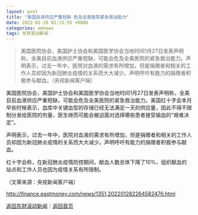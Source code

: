 ```yaml
---
layout: post
title: "美国血液供应严重短缺 危及全美医院紧急救治能力"
date: 2022-01-28 02:15:55 +0800
categories: emnews
tags: 东财滚动新闻
---
```

> 美国医院协会，美国护士协会和美国医学协会当地时间1月27日发表声明称，全美目前血液供应严重短缺，可能会危及全美医院的紧急救治能力。声明表示，过去一年中，医院对血液的需求有所增加，但是捐赠者和相关的工作人员却因为新冠肺炎疫情的关系而大大减少。声明呼吁有能力的捐赠者积极参与献血。（央视新闻客户端）

<p>美国医院协会，美国护士协会和美国医学协会当地时间1月27日发表声明称，全美目前血液供应严重短缺，可能会危及全美医院的紧急救治能力。美国红十字会本月早些时候表示，血库中关键血型的存储已经无法满足一天的供应量，因此不得不限制分发给医院的剂量，医生继而可能会被迫面对选择哪些患者接受输血的“艰难决定”。</p>
 <p>声明表示，过去一年中，医院对血液的需求有所增加，但是捐赠者和相关的工作人员却因为新冠肺炎疫情的关系而大大减少。声明呼吁有能力的捐赠者积极参与献血。</p>
 <p>红十字会称，在新冠肺炎疫情防控期间，献血人数总体下降了10%，组织献血的站点和工作人员也因为疫情关系有所限制。</p><p class="em_media">（文章来源：央视新闻客户端）</p>

<http://finance.eastmoney.com/news/1351,202201282264582476.html>

[返回东财滚动新闻](//finews.withounder.com/emnews/)｜[返回首页](//finews.withounder.com/)